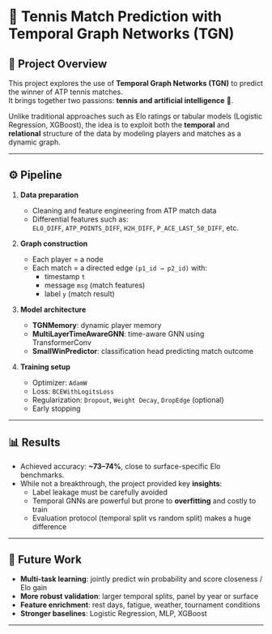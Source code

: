 # 🎾 Tennis Match Prediction with Temporal Graph Networks (TGN)

## 📌 Project Overview
This project explores the use of **Temporal Graph Networks (TGN)** to predict the winner of ATP tennis matches.  
It brings together two passions: **tennis and artificial intelligence** 🧠.

Unlike traditional approaches such as Elo ratings or tabular models (Logistic Regression, XGBoost), the idea is to exploit both the **temporal** and **relational** structure of the data by modeling players and matches as a dynamic graph.

---

## ⚙️ Pipeline
1. **Data preparation**
   - Cleaning and feature engineering from ATP match data  
   - Differential features such as:  
     `ELO_DIFF`, `ATP_POINTS_DIFF`, `H2H_DIFF`, `P_ACE_LAST_50_DIFF`, etc.  

2. **Graph construction**
   - Each player = a node  
   - Each match = a directed edge `(p1_id → p2_id)` with:  
     - timestamp `t`  
     - message `msg` (match features)  
     - label `y` (match result)  

3. **Model architecture**
   - **TGNMemory**: dynamic player memory  
   - **MultiLayerTimeAwareGNN**: time-aware GNN using TransformerConv  
   - **SmallWinPredictor**: classification head predicting match outcome  

4. **Training setup**
   - Optimizer: `AdamW`  
   - Loss: `BCEWithLogitsLoss`  
   - Regularization: `Dropout`, `Weight Decay`, `DropEdge` (optional)  
   - Early stopping

---

## 📊 Results
- Achieved accuracy: **~73–74%**, close to surface-specific Elo benchmarks.  
- While not a breakthrough, the project provided key **insights**:  
  - Label leakage must be carefully avoided  
  - Temporal GNNs are powerful but prone to **overfitting** and costly to train  
  - Evaluation protocol (temporal split vs random split) makes a huge difference  

---

## 🚀 Future Work
- **Multi-task learning**: jointly predict win probability and score closeness / Elo gain  
- **More robust validation**: larger temporal splits, panel by year or surface  
- **Feature enrichment**: rest days, fatigue, weather, tournament conditions  
- **Stronger baselines**: Logistic Regression, MLP, XGBoost

---

